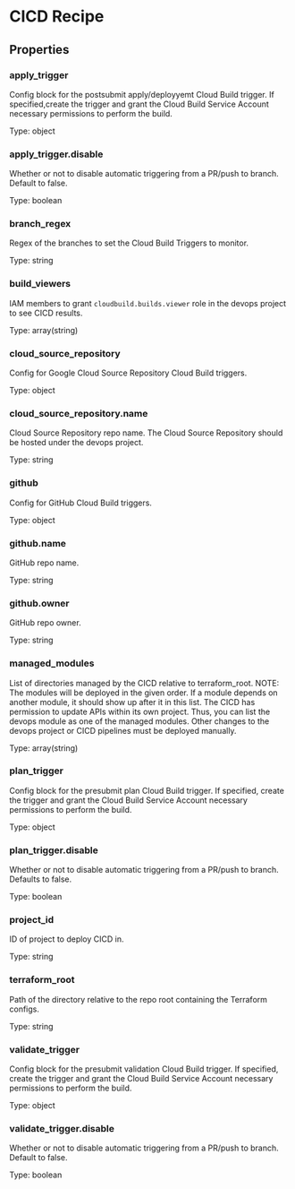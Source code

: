 # CICD Recipe

<!-- These files are auto generated -->

## Properties

### apply_trigger

Config block for the postsubmit apply/deployyemt Cloud Build trigger.
If specified,create the trigger and grant the Cloud Build Service Account
necessary permissions to perform the build.

Type: object

### apply_trigger.disable

Whether or not to disable automatic triggering from a PR/push to branch. Default
to false.

Type: boolean

### branch_regex

Regex of the branches to set the Cloud Build Triggers to monitor.

Type: string

### build_viewers

IAM members to grant `cloudbuild.builds.viewer` role in the devops project
to see CICD results.

Type: array(string)

### cloud_source_repository

Config for Google Cloud Source Repository Cloud Build triggers.

Type: object

### cloud_source_repository.name

Cloud Source Repository repo name.
The Cloud Source Repository should be hosted under the devops project.

Type: string

### github

Config for GitHub Cloud Build triggers.

Type: object

### github.name

GitHub repo name.

Type: string

### github.owner

GitHub repo owner.

Type: string

### managed_modules

List of directories managed by the CICD relative to terraform_root.
NOTE: The modules will be deployed in the given order. If a module
depends on another module, it should show up after it in this list.
The CICD has permission to update APIs within its own project. Thus,
you can list the devops module as one of the managed modules. Other
changes to the devops project or CICD pipelines must be deployed
manually.

Type: array(string)

### plan_trigger

Config block for the presubmit plan Cloud Build trigger.
If specified, create the trigger and grant the Cloud Build Service Account
necessary permissions to perform the build.

Type: object

### plan_trigger.disable

Whether or not to disable automatic triggering from a PR/push to branch.
Defaults to false.

Type: boolean

### project_id

ID of project to deploy CICD in.

Type: string

### terraform_root

Path of the directory relative to the repo root containing the Terraform configs.

Type: string

### validate_trigger

Config block for the presubmit validation Cloud Build trigger. If specified, create
the trigger and grant the Cloud Build Service Account necessary permissions to perform
the build.

Type: object

### validate_trigger.disable

Whether or not to disable automatic triggering from a PR/push to branch. Default
to false.

Type: boolean
